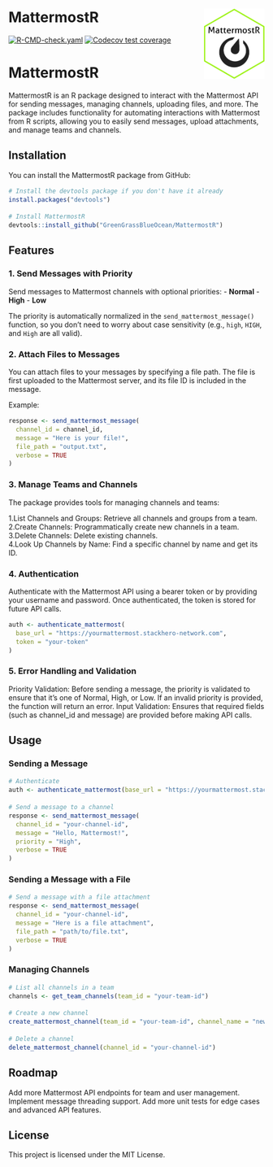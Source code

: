 
<!-- README.md is generated from README.Rmd. Please edit that file -->

# MattermostR <a href="https://github.com/GreenGrassBlueOcean/MattermostR"><img src="inst/figures/MattermostR_hex.png" alt="MattermostR website" align="right" height="138"/></a>

<!-- badges: start -->

[![R-CMD-check.yaml](https://github.com/GreenGrassBlueOcean/MattermostR/actions/workflows/R-CMD-check.yaml/badge.svg)](https://github.com/GreenGrassBlueOcean/MattermostR/actions/workflows/R-CMD-check.yaml)
[![Codecov test
coverage](https://codecov.io/gh/GreenGrassBlueOcean/MattermostR/graph/badge.svg)](https://app.codecov.io/gh/GreenGrassBlueOcean/MattermostR)

<!-- badges: end -->

# MattermostR

MattermostR is an R package designed to interact with the Mattermost API
for sending messages, managing channels, uploading files, and more. The
package includes functionality for automating interactions with
Mattermost from R scripts, allowing you to easily send messages, upload
attachments, and manage teams and channels.

## Installation

You can install the MattermostR package from GitHub:

``` r
# Install the devtools package if you don't have it already
install.packages("devtools")

# Install MattermostR
devtools::install_github("GreenGrassBlueOcean/MattermostR")
```

## Features

### 1. Send Messages with Priority

Send messages to Mattermost channels with optional priorities: -
**Normal** - **High** - **Low**

The priority is automatically normalized in the
`send_mattermost_message()` function, so you don’t need to worry about
case sensitivity (e.g., `high`, `HIGH`, and `High` are all valid).

### 2. Attach Files to Messages

You can attach files to your messages by specifying a file path. The
file is first uploaded to the Mattermost server, and its file ID is
included in the message.

Example:

``` r
response <- send_mattermost_message(
  channel_id = channel_id, 
  message = "Here is your file!", 
  file_path = "output.txt", 
  verbose = TRUE
)
```

### 3. Manage Teams and Channels

The package provides tools for managing channels and teams:

1.List Channels and Groups: Retrieve all channels and groups from a
team.  
2.Create Channels: Programmatically create new channels in a team.  
3.Delete Channels: Delete existing channels.  
4.Look Up Channels by Name: Find a specific channel by name and get its
ID.

### 4. Authentication

Authenticate with the Mattermost API using a bearer token or by
providing your username and password. Once authenticated, the token is
stored for future API calls.

``` r
auth <- authenticate_mattermost(
  base_url = "https://yourmattermost.stackhero-network.com", 
  token = "your-token"
)
```

### 5. Error Handling and Validation

Priority Validation: Before sending a message, the priority is validated
to ensure that it’s one of Normal, High, or Low. If an invalid priority
is provided, the function will return an error. Input Validation:
Ensures that required fields (such as channel_id and message) are
provided before making API calls.

## Usage

### Sending a Message

``` r
# Authenticate
auth <- authenticate_mattermost(base_url = "https://yourmattermost.stackhero-network.com", token = "your-token")

# Send a message to a channel
response <- send_mattermost_message(
  channel_id = "your-channel-id", 
  message = "Hello, Mattermost!", 
  priority = "High", 
  verbose = TRUE
)
```

### Sending a Message with a File

``` r
# Send a message with a file attachment
response <- send_mattermost_message(
  channel_id = "your-channel-id", 
  message = "Here is a file attachment", 
  file_path = "path/to/file.txt", 
  verbose = TRUE
)
```

### Managing Channels

``` r
# List all channels in a team
channels <- get_team_channels(team_id = "your-team-id")

# Create a new channel
create_mattermost_channel(team_id = "your-team-id", channel_name = "new-channel", channel_display_name = "New Channel")

# Delete a channel
delete_mattermost_channel(channel_id = "your-channel-id")
```

## Roadmap

Add more Mattermost API endpoints for team and user management.
Implement message threading support. Add more unit tests for edge cases
and advanced API features.

## License

This project is licensed under the MIT License.
